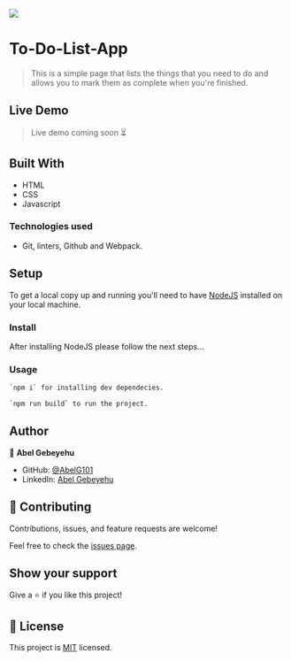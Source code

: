 ![](https://img.shields.io/badge/Microverse-blueviolet)

# To-Do-List-App

> This is a simple page that lists the things that you need to do and allows you to mark them as complete when you're finished.

## Live Demo
> Live demo coming soon ⏳

## Built With

- HTML
- CSS 
- Javascript

### Technologies used 
- Git, linters, Github and Webpack.  


## Setup
To get a local copy up and running you'll need to have [NodeJS](https://nodejs.org/en/download/) installed on your local machine.

### Install
After installing NodeJS please follow the next steps...

### Usage
```bash
`npm i` for installing dev dependecies.
```
```bash
`npm run build` to run the project.
```

## Author

👤 **Abel Gebeyehu**

- GitHub: [@AbelG101](https://github.com/AbelG101)
- LinkedIn: [Abel Gebeyehu](https://www.linkedin.com/in/abel-gebeyehu-779743183/)


## 🤝 Contributing

Contributions, issues, and feature requests are welcome!

Feel free to check the [issues page](../../issues/).

## Show your support

Give a ⭐️ if you like this project!

## 📝 License

This project is [MIT](./MIT.md) licensed.